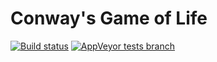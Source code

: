 # Conway's Game of Life

[![Build status](https://ci.appveyor.com/api/projects/status/0jsvfx9s6yg5xrxw/branch/master?svg=true)](https://ci.appveyor.com/project/m-harrison/conways-game-of-life/branch/master) [![AppVeyor tests branch](https://img.shields.io/appveyor/tests/m-harrison/conways-game-of-life/master.svg)](https://ci.appveyor.com/project/m-harrison/conways-game-of-life)
